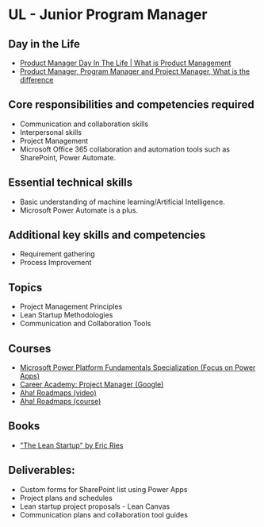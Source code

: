 # UL - Junior Program Manager

## Day in the Life

- [Product Manager Day In The Life | What is Product Management](https://www.youtube.com/watch?v=vrIsqvzmvTE&ab_channel=AnthonySaltarelli)
- [Product Manager, Program Manager and Project Manager, What is the difference](https://www.youtube.com/watch?v=iuxdmHp8NN4&ab_channel=LiamBolling)

## Core responsibilities and competencies required

- Communication and collaboration skills
- Interpersonal skills
- Project Management
- Microsoft Office 365 collaboration and automation tools such as SharePoint, Power Automate.

## Essential technical skills

- Basic understanding of machine learning/Artificial Intelligence.
- Microsoft Power Automate is a plus.

## Additional key skills and competencies

- Requirement gathering
- Process Improvement

## Topics

- Project Management Principles
- Lean Startup Methodologies
- Communication and Collaboration Tools

## Courses

- [Microsoft Power Platform Fundamentals Specialization (Focus on Power Apps)](https://www.coursera.org/specializations/microsoft-power-platform-fundamentals)
- [Career Academy: Project Manager (Google)](https://www.coursera.org/programs/google-learning-program-82l5n/professional-certificates/google-project-management?source=share&collectionId=fa691)
- [Aha! Roadmaps (video)](https://www.youtube.com/watch?v=47dv4SxIjPM&ab_channel=Aha%21)
- [Aha! Roadmaps (course)](https://www.aha.io/signup-overview)

## Books

- ["The Lean Startup" by Eric Ries](https://theleanstartup.com/)

## Deliverables:

- Custom forms for SharePoint list using Power Apps
- Project plans and schedules
- Lean startup project proposals - Lean Canvas
- Communication plans and collaboration tool guides